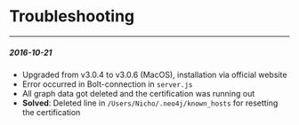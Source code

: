 # Troubleshooting

***

##### 2016-10-21
* Upgraded from v3.0.4 to v3.0.6 (MacOS), installation via official website
* Error occurred in Bolt-connection in `server.js`
* All graph data got deleted and the certification was running out
* **Solved**: Deleted line in `/Users/Nicho/.neo4j/known_hosts` for resetting the certification
